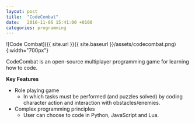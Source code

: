 ```yaml
---
layout: post
title:  "CodeCombat"
date:   2016-11-06 15:41:00 +0100
categories: programming
---
```


![Code Combat]({{ site.url }}{{ site.baseurl }}/assets/codecombat.png){:width="700px"}

CodeCombat is an open-source multiplayer programming game for learning how to code.

**Key Features**

- Role playing game
	- In which tasks must be performed (and puzzles solved) by coding character action and interaction with obstacles/enemies.
- Complex programming principles
	- User can choose to code in Python, JavaScript and Lua.
